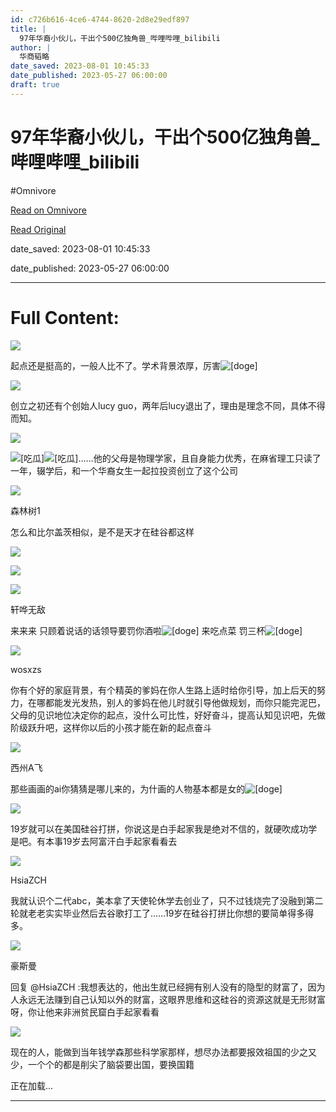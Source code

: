 ```yaml
---
id: c726b616-4ce6-4744-8620-2d8e29edf897
title: |
  97年华裔小伙儿，干出个500亿独角兽_哔哩哔哩_bilibili
author: |
  华商韬略
date_saved: 2023-08-01 10:45:33
date_published: 2023-05-27 06:00:00
draft: true
---
```


# 97年华裔小伙儿，干出个500亿独角兽_哔哩哔哩_bilibili
#Omnivore

[Read on Omnivore](https://omnivore.app/me/97-500-bilibili-189b18fba29)

[Read Original](https://www.bilibili.com/video/BV1ik4y137x3?spm_id_from=333.1007.tianma.1-3-3.click&vd_source=4b9236bc35f06232dec347663e3069a6)

date_saved: 2023-08-01 10:45:33

date_published: 2023-05-27 06:00:00

--- 

# Full Content: 

![](https://proxy-prod.omnivore-image-cache.app/0x0,s_IZZTLQ7pJEug6CvESXftHPSGU2rogon99rn9_qfgag/https://i0.hdslb.com/bfs/face/member/noface.jpg@160w_160h_1c_1s_!web-avatar-comment.avif) 

起点还是挺高的，一般人比不了。学术背景浓厚，厉害![[doge]](https://proxy-prod.omnivore-image-cache.app/0x0,s_BVTijFmvZtPbo5AREikxWRnzxgAvtd5-x0rQkz8q8g/https://i0.hdslb.com/bfs/emote/3087d273a78ccaff4bb1e9972e2ba2a7583c9f11.png@48w_48h.webp)

![](https://proxy-prod.omnivore-image-cache.app/0x0,s_IZZTLQ7pJEug6CvESXftHPSGU2rogon99rn9_qfgag/https://i0.hdslb.com/bfs/face/member/noface.jpg@160w_160h_1c_1s_!web-avatar-comment.avif) 

创立之初还有个创始人lucy guo，两年后lucy退出了，理由是理念不同，具体不得而知。

![](https://proxy-prod.omnivore-image-cache.app/0x0,s_IZZTLQ7pJEug6CvESXftHPSGU2rogon99rn9_qfgag/https://i0.hdslb.com/bfs/face/member/noface.jpg@160w_160h_1c_1s_!web-avatar-comment.avif) 

![[吃瓜]](https://proxy-prod.omnivore-image-cache.app/0x0,sgNO1tNcWAWLidN5RrgGeoecI3KTAhvdJ0Ff517o6zgY/https://i0.hdslb.com/bfs/emote/4191ce3c44c2b3df8fd97c33f85d3ab15f4f3c84.png@48w_48h.webp)![[吃瓜]](https://proxy-prod.omnivore-image-cache.app/0x0,sgNO1tNcWAWLidN5RrgGeoecI3KTAhvdJ0Ff517o6zgY/https://i0.hdslb.com/bfs/emote/4191ce3c44c2b3df8fd97c33f85d3ab15f4f3c84.png@48w_48h.webp)……他的父母是物理学家，且自身能力优秀，在麻省理工只读了一年，辍学后，和一个华裔女生一起拉投资创立了这个公司

![](https://proxy-prod.omnivore-image-cache.app/0x0,s_IZZTLQ7pJEug6CvESXftHPSGU2rogon99rn9_qfgag/https://i0.hdslb.com/bfs/face/member/noface.jpg@160w_160h_1c_1s_!web-avatar-comment.avif) 

森林树1

怎么和比尔盖茨相似，是不是天才在硅谷都这样

![](https://proxy-prod.omnivore-image-cache.app/0x0,sspSy1vEd-hQiEeclTExg7gr-aomREHbezPqvsGHXM3o/https://i1.hdslb.com/bfs/face/707a5cec46096dce87060001a4dd83e7fe899e82.jpg@160w_160h_1c_1s_!web-avatar-comment.avif) 

![](https://proxy-prod.omnivore-image-cache.app/0x0,skGg_EI5ktzL-A6r8qYaTA2r76_BnLe2UKzN5vDqiguY/https://i2.hdslb.com/bfs/face/b8aac07f4b355ba0a2152aa58d9dccaf1819f0e4.jpg@160w_160h_1c_1s_!web-avatar-comment.avif) 

![](https://proxy-prod.omnivore-image-cache.app/0x0,slyVP_dniJI3YGb_5C-6869Jpv7apePpkAsCBfSbuW1o/https://i2.hdslb.com/bfs/face/9c7f6f0536bf537bff190b45bb59efb07fcbd000.jpg@160w_160h_1c_1s_!web-avatar-comment.avif) 

轩哗无敌

来来来 只顾着说话的话领导要罚你酒啦![[doge]](https://proxy-prod.omnivore-image-cache.app/0x0,s_BVTijFmvZtPbo5AREikxWRnzxgAvtd5-x0rQkz8q8g/https://i0.hdslb.com/bfs/emote/3087d273a78ccaff4bb1e9972e2ba2a7583c9f11.png@48w_48h.webp) 来吃点菜 罚三杯![[doge]](https://proxy-prod.omnivore-image-cache.app/0x0,s_BVTijFmvZtPbo5AREikxWRnzxgAvtd5-x0rQkz8q8g/https://i0.hdslb.com/bfs/emote/3087d273a78ccaff4bb1e9972e2ba2a7583c9f11.png@48w_48h.webp)

![](https://proxy-prod.omnivore-image-cache.app/0x0,s_IZZTLQ7pJEug6CvESXftHPSGU2rogon99rn9_qfgag/https://i0.hdslb.com/bfs/face/member/noface.jpg@160w_160h_1c_1s_!web-avatar-comment.avif) 

wosxzs

你有个好的家庭背景，有个精英的爹妈在你人生路上适时给你引导，加上后天的努力，在哪都能发光发热，别人的爹妈在他儿时就引导他做规划，而你只能完泥巴，父母的见识地位决定你的起点，没什么可比性，好好奋斗，提高认知见识吧，先做阶级跃升吧，这样你以后的小孩才能在新的起点奋斗

![](https://proxy-prod.omnivore-image-cache.app/0x0,sKQjd5MKsVfUjsJletC97cqIwnxbGLT8mi64HTH0qHY0/https://i2.hdslb.com/bfs/face/27b0ba20cd7e493681ab740e44e1b8499aecbe22.jpg@160w_160h_1c_1s_!web-avatar-comment.avif) 

西州A飞

那些画画的ai你猜猜是哪儿来的，为什画的人物基本都是女的![[doge]](https://proxy-prod.omnivore-image-cache.app/0x0,s_BVTijFmvZtPbo5AREikxWRnzxgAvtd5-x0rQkz8q8g/https://i0.hdslb.com/bfs/emote/3087d273a78ccaff4bb1e9972e2ba2a7583c9f11.png@48w_48h.webp)

![](https://proxy-prod.omnivore-image-cache.app/0x0,sQb2dC0-ExkcfNYSXQX1r2-iedhhRKcz3uL-sNEsnmOs/https://i1.hdslb.com/bfs/face/001258b781e517dfffdde7a7d6c62f959836105e.jpg@160w_160h_1c_1s_!web-avatar-comment.avif) 

19岁就可以在美国硅谷打拼，你说这是白手起家我是绝对不信的，就硬吹成功学是吧。有本事19岁去阿富汗白手起家看看去

![](https://proxy-prod.omnivore-image-cache.app/0x0,syjma_dB-L1d0SFk08CB4M1gNkjlqMu_Qaqewq63q3rg/https://i2.hdslb.com/bfs/face/8447803ed8e6b1fd1ba251e4e2fbd2dbfef86b1f.jpg@160w_160h_1c_1s_!web-avatar-comment.avif) 

HsiaZCH

我就认识个二代abc，美本拿了天使轮休学去创业了，只不过钱烧完了没融到第二轮就老老实实毕业然后去谷歌打工了……19岁在硅谷打拼比你想的要简单得多得多。

![](https://proxy-prod.omnivore-image-cache.app/0x0,sQb2dC0-ExkcfNYSXQX1r2-iedhhRKcz3uL-sNEsnmOs/https://i1.hdslb.com/bfs/face/001258b781e517dfffdde7a7d6c62f959836105e.jpg@160w_160h_1c_1s_!web-avatar-comment.avif) 

豪斯曼

回复 @HsiaZCH :我想表达的，他出生就已经拥有别人没有的隐型的财富了，因为人永远无法赚到自己认知以外的财富，这眼界思维和这硅谷的资源这就是无形财富呀，你让他来非洲贫民窟白手起家看看

![](https://proxy-prod.omnivore-image-cache.app/0x0,sSg9dAkq4Zi06YrYQ7poCUBmXfOsv2mfoHMbkxYikMsI/https://i1.hdslb.com/bfs/face/d9e873c4f1b6a86b7254516ebfad48cc7d9a0750.jpg@160w_160h_1c_1s_!web-avatar-comment.avif) 

现在的人，能做到当年钱学森那些科学家那样，想尽办法都要报效祖国的少之又少，一个个的都是削尖了脑袋要出国，要换国籍

正在加载...

---

